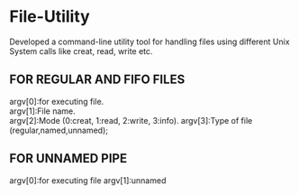 # File-Utility

Developed a command-line utility tool for handling files using different Unix System calls like creat, read, write etc.

## FOR REGULAR AND FIFO FILES                                    
argv[0]:for executing file.                                   
argv[1]:File name.                                          
argv[2]:Mode (0:creat, 1:read, 2:write, 3:info).
argv[3]:Type of file (regular,named,unnamed);


## FOR UNNAMED PIPE
argv[0]:for executing file
argv[1]:unnamed
